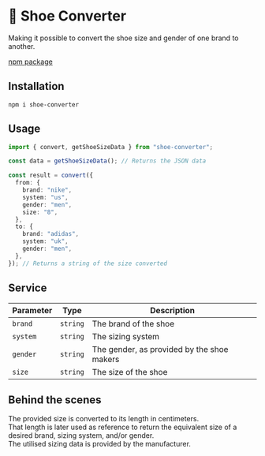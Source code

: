 # :athletic_shoe: Shoe Converter

Making it possible to convert the shoe size and gender of one brand to another.

[npm package](https://www.npmjs.com/package/shoe-converter)

## Installation

`npm i shoe-converter`

## Usage

```typescript
import { convert, getShoeSizeData } from "shoe-converter";

const data = getShoeSizeData(); // Returns the JSON data

const result = convert({
  from: {
    brand: "nike",
    system: "us",
    gender: "men",
    size: "8",
  },
  to: {
    brand: "adidas",
    system: "uk",
    gender: "men",
  },
}); // Returns a string of the size converted
```

## Service

| **Parameter** | **Type** | **Description**                            |
| ------------- | -------- | ------------------------------------------ |
| `brand`       | `string` | The brand of the shoe                      |
| `system`      | `string` | The sizing system                          |
| `gender`      | `string` | The gender, as provided by the shoe makers |
| `size`        | `string` | The size of the shoe                       |

## Behind the scenes

The provided size is converted to its length in centimeters.<br>That length is later used as reference to return the equivalent size of a desired brand, sizing system, and/or gender.<br>The utilised sizing data is provided by the manufacturer.
